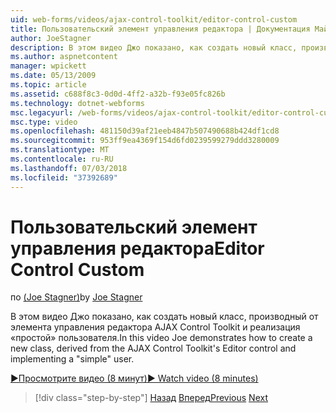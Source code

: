 ```yaml
---
uid: web-forms/videos/ajax-control-toolkit/editor-control-custom
title: Пользовательский элемент управления редактора | Документация Майкрософт
author: JoeStagner
description: В этом видео Джо показано, как создать новый класс, производный от элемента управления редактора AJAX Control Toolkit и реализация «простой» пользователя.
ms.author: aspnetcontent
manager: wpickett
ms.date: 05/13/2009
ms.topic: article
ms.assetid: c688f8c3-0d0d-4ff2-a32b-f93e05fc826b
ms.technology: dotnet-webforms
msc.legacyurl: /web-forms/videos/ajax-control-toolkit/editor-control-custom
msc.type: video
ms.openlocfilehash: 481150d39af21eeb4847b507490688b424df1cd8
ms.sourcegitcommit: 953ff9ea4369f154d6fd0239599279ddd3280009
ms.translationtype: MT
ms.contentlocale: ru-RU
ms.lasthandoff: 07/03/2018
ms.locfileid: "37392689"
---
```

<a name="editor-control-custom"></a><span data-ttu-id="472e2-103">Пользовательский элемент управления редактора</span><span class="sxs-lookup"><span data-stu-id="472e2-103">Editor Control Custom</span></span>
====================
<span data-ttu-id="472e2-104">по [(Joe Stagner)](https://github.com/JoeStagner)</span><span class="sxs-lookup"><span data-stu-id="472e2-104">by [Joe Stagner](https://github.com/JoeStagner)</span></span>

<span data-ttu-id="472e2-105">В этом видео Джо показано, как создать новый класс, производный от элемента управления редактора AJAX Control Toolkit и реализация «простой» пользователя.</span><span class="sxs-lookup"><span data-stu-id="472e2-105">In this video Joe demonstrates how to create a new class, derived from the AJAX Control Toolkit's Editor control and implementing a "simple" user.</span></span>

[<span data-ttu-id="472e2-106">&#9654;Просмотрите видео (8 минут)</span><span class="sxs-lookup"><span data-stu-id="472e2-106">&#9654; Watch video (8 minutes)</span></span>](https://channel9.msdn.com/Blogs/ASP-NET-Site-Videos/editor-control-custom)

> [!div class="step-by-step"]
> <span data-ttu-id="472e2-107">[Назад](editor-control.md)
> [Вперед](create-a-new-custom-extender.md)</span><span class="sxs-lookup"><span data-stu-id="472e2-107">[Previous](editor-control.md)
[Next](create-a-new-custom-extender.md)</span></span>

